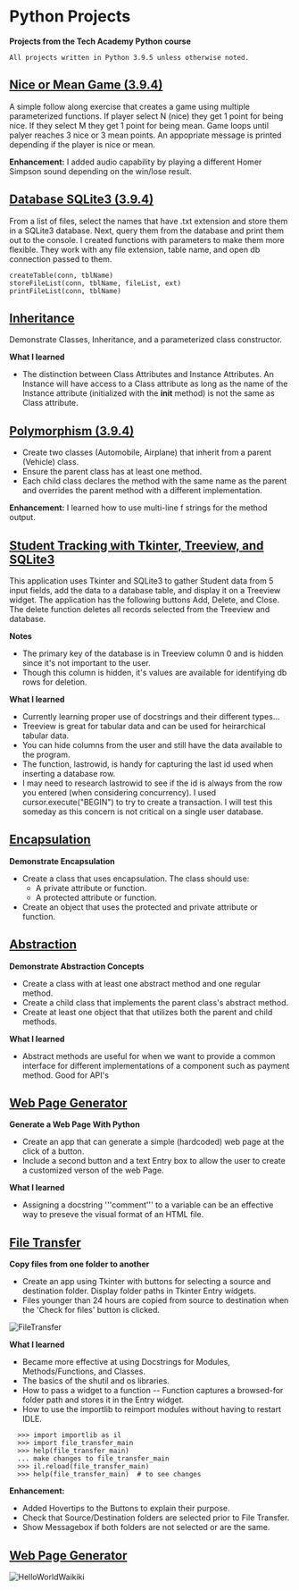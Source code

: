 # Python Projects 
**Projects from the Tech Academy Python course**
```
All projects written in Python 3.9.5 unless otherwise noted.
```

## [Nice or Mean Game (3.9.4)](https://github.com/aglorenz/Python-Projects/tree/main/Nice%20or%20Mean%20Game)
A simple follow along exercise that creates a game using multiple parameterized functions.  If player select N (nice) they get 1 point for being nice.  If they select M they get 1 point for being mean.  Game loops until palyer reaches 3 nice or 3 mean points.  An appopriate message is printed depending if the player is nice or mean.

**Enhancement:**  I added audio capability by playing a different Homer Simpson sound depending on the win/lose result.

## [Database SQLite3 (3.9.4)](https://github.com/aglorenz/Python-Projects/tree/main/Database%20SQLite3)
From a list of files, select the names that have .txt extension and store them in a SQLite3 database.  Next, query them from the database and print them out to the console.  I created functions with parameters to make them more flexible.  They work with any file extension, table name, and open db connection passed to them.
```
createTable(conn, tblName)
storeFileList(conn, tblName, fileList, ext)
printFileList(conn, tblName)
```
## [Inheritance](https://github.com/aglorenz/Python-Projects/tree/main/Inheritance)
Demonstrate Classes, Inheritance, and a parameterized class constructor.

**What I learned**
* The distinction between Class Attributes and Instance Attributes.  An Instance will have access to a Class attribute as long as the name of the Instance attribute (initialized with the __init__ method) is not the same as Class attribute.

## [Polymorphism (3.9.4)](https://github.com/aglorenz/Python-Projects/tree/main/Polymorphism)
* Create two classes (Automobile, Airplane) that inherit from a parent (Vehicle) class.
* Ensure the parent class has at least one method.
* Each child class declares the method with the same name as the parent and overrides the parent method with a different implementation.

**Enhancement:** I learned how to use multi-line f strings for the method output.

## [Student Tracking with Tkinter, Treeview, and SQLite3](https://github.com/aglorenz/Python-Projects/tree/main/StudentTrackingApp)
This application uses Tkinter and SQLite3 to gather Student data from 5 input fields, add the data to a database table, and display it on a Treeview widget. The application has the following buttons Add, Delete, and Close.  The delete function deletes all records selected from the Treeview and database.

**Notes**
* The primary key of the database is in Treeview column 0 and is hidden since it's not important to the user.
* Though this column is hidden, it's values are available for identifying db rows for deletion.

**What I learned**
* Currently learning proper use of docstrings and their different types...
* Treeview is great for tabular data and can be used for heirarchical tabular data.
* You can hide columns from the user and still have the data available to the program.
* The function, lastrowid, is handy for capturing the last id used when inserting a database row.
* I may need to research lastrowid to see if the id is always from the row you entered (when considering concurrency).  I used cursor.execute("BEGIN") to try to create a transaction.  I will test this someday as this concern is not critical on a single user database.

## [Encapsulation](https://github.com/aglorenz/Python-Projects/tree/main/Encapsulation)
**Demonstrate Encapsulation**
* Create a class that uses encapsulation.  The class should use:
  * A private attribute or function.
  * A protected attribute or function.
* Create an object that uses the protected and private attribute or function.

## [Abstraction](https://github.com/aglorenz/Python-Projects/tree/main/Abstraction)
**Demonstrate Abstraction Concepts**
* Create a class with at least one abstract method and one regular method.
* Create a child class that implements the parent class's abstract method.
* Create at least one object that that utilizes both the parent and child methods.

**What I learned**
* Abstract methods are useful for when we want to provide a common interface for different implementations of a component such as payment method.  Good for API's

## [Web Page Generator](https://github.com/aglorenz/Python-Projects/tree/main/Web%20Page%20Generator)
**Generate a Web Page With Python**
* Create an app that can generate a simple (hardcoded) web page at the click of a button.
* Include a second button and a text Entry box to allow the user to create a customized verson of the web Page.

**What I learned**
* Assigning a docstring '''comment''' to a variable can be an effective way to preseve the visual format of an HTML file.

## [File Transfer](https://github.com/aglorenz/Python-Projects/tree/main/File%20Transfer)
**Copy files from  one folder to another**
* Create an app using Tkinter with buttons for selecting a source and destination folder.  Display folder paths in Tkinter Entry widgets.
* Files younger than 24 hours are copied from source to destination when the 'Check for files' button is clicked.

![FileTransfer](https://user-images.githubusercontent.com/27447653/149689326-6044396d-da49-4d6e-866d-3818c7af9a0d.png)


**What I learned**
* Became more effective at using Docstrings for Modules, Methods/Functions, and Classes.
* The basics of the shutil and os libraries.
* How to pass a widget to a function -- Function captures a browsed-for folder path and stores it in the Entry widget.
* How to use the importlib to reimport modules without having to restart IDLE.
```
  >>> import importlib as il
  >>> import file_transfer_main
  >>> help(file_transfer_main)
  ... make changes to file_transfer_main
  >>> il.reload(file_transfer_main)
  >>> help(file_transfer_main)  # to see changes
```
**Enhancement:**
* Added Hovertips to the Buttons to explain their purpose.
* Check that Source/Destination folders are selected prior to File Transfer.
* Show Messagebox if both folders are not selected or are the same.

## [Web Page Generator](https://github.com/aglorenz/Python-Projects/tree/main/Web%20Page%20Generator)



![HelloWorldWaikiki](https://user-images.githubusercontent.com/27447653/149686210-7b4217d0-179f-409d-9c84-20e3eea6ff34.png)

